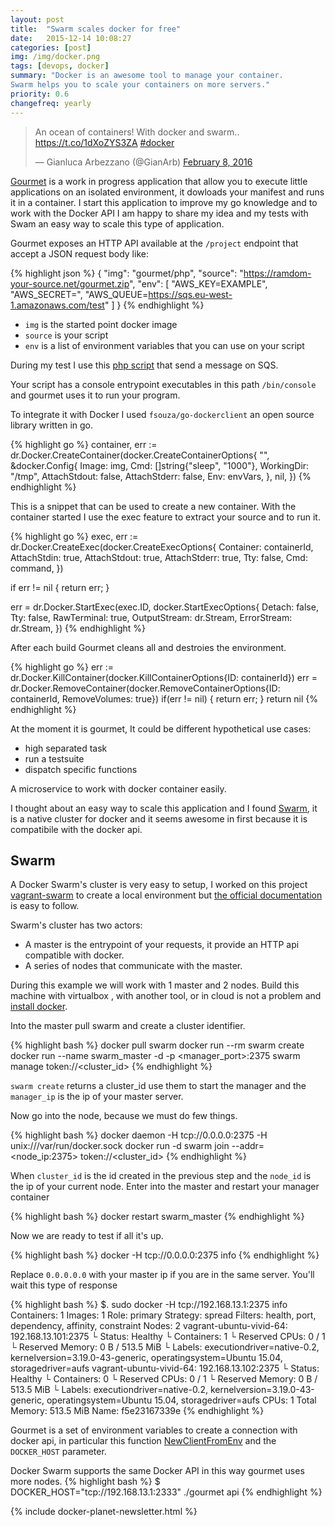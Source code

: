 ```yaml
---
layout: post
title:  "Swarm scales docker for free"
date:   2015-12-14 10:08:27
categories: [post]
img: /img/docker.png
tags: [devops, docker]
summary: "Docker is an awesome tool to manage your container.
Swarm helps you to scale your containers on more servers."
priority: 0.6
changefreq: yearly
---
```

<blockquote class="twitter-tweet tw-align-center" data-lang="en"><p lang="en" dir="ltr">An ocean of containers! With docker and swarm.. <a href="https://t.co/1dXoZYS3ZA">https://t.co/1dXoZYS3ZA</a> <a href="https://twitter.com/hashtag/docker?src=hash">#docker</a></p>&mdash; Gianluca Arbezzano (@GianArb) <a href="https://twitter.com/GianArb/status/696620821931036672">February 8, 2016</a></blockquote>
<script async src="//platform.twitter.com/widgets.js" charset="utf-8"></script>

[Gourmet](https://github.com/gianarb/gourmet) is a work in progress application
that allow you to execute little applications on an isolated environment, it
dowloads your manifest and runs it in a container.
I start this application to improve my go knowledge and to work with the Docker API
I am happy to share my idea and my tests with Swam an easy way to scale this type of application.

Gourmet exposes an HTTP API available at the `/project` endpoint that accept a JSON request body like:

{% highlight json %}
{
    "img": "gourmet/php",
    "source": "https://ramdom-your-source.net/gourmet.zip",
    "env": [
        "AWS_KEY=EXAMPLE",
        "AWS_SECRET=",
        "AWS_QUEUE=https://sqs.eu-west-1.amazonaws.com/test"
    ]
}
{% endhighlight %}

* `img` is the started point docker image
* `source` is your script
* `env` is a list of environment variables that you can use on your script

During my test I use this [php script](https://github.com/gianarb/gourmet-php-example) that send a message on SQS.

Your script has a console entrypoint executables in this path `/bin/console` and
gourmet uses it to run your program.

To integrate it with Docker I used `fsouza/go-dockerclient` an open source
library written in go.

{% highlight go %}
container, err := dr.Docker.CreateContainer(docker.CreateContainerOptions{
    "",
    &docker.Config{
        Image:        img,
        Cmd:          []string{"sleep", "1000"},
        WorkingDir:   "/tmp",
        AttachStdout: false,
        AttachStderr: false,
        Env:          envVars,
    },
    nil,
})
{% endhighlight %}

This is a snippet that can be used to create a new container.
With the container started I use the exec feature to
extract your source and to run it.

{% highlight go %}
exec, err := dr.Docker.CreateExec(docker.CreateExecOptions{
    Container:    containerId,
    AttachStdin:  true,
    AttachStdout: true,
    AttachStderr: true,
    Tty:          false,
    Cmd:          command,
})

if err != nil {
    return err;
}

err = dr.Docker.StartExec(exec.ID, docker.StartExecOptions{
    Detach:      false,
    Tty:         false,
    RawTerminal: true,
    OutputStream: dr.Stream,
    ErrorStream:  dr.Stream,
})
{% endhighlight %}

After each build Gourmet cleans all and destroies the environment.

{% highlight go %}
err := dr.Docker.KillContainer(docker.KillContainerOptions{ID: containerId})
err = dr.Docker.RemoveContainer(docker.RemoveContainerOptions{ID: containerId, RemoveVolumes: true})
if(err != nil) {
    return err;
}
return nil
{% endhighlight %}

At the moment it is gourmet, It could be different hypothetical use cases:

* high separated task
* run a testsuite
* dispatch specific functions

A microservice to work with docker container easily.

I thought about an easy way to scale this application and I found
[Swarm](https://docs.docker.com/swarm/), it is a native cluster for docker and
it seems awesome in first because  it is compatibile with the docker api.

## Swarm
A Docker Swarm's cluster is very easy to setup, I worked on this project
[vagrant-swarm](https://github.com/gianarb/vagrant-swarm) to create a local
environment but [the official
documentation](https://docs.docker.com/swarm/install-manual/) is easy to follow.

Swarm's cluster has two actors:
* A master is the entrypoint of your requests, it provide an HTTP
  api compatible with docker.
* A series of nodes that communicate with the master.

During this example we will work with 1 master and 2 nodes.
Build this machine with virtualbox , with another tool, or in cloud is not a
problem and [install docker](https://docs.docker.com/engine/installation/).

Into the master pull swarm and create a cluster identifier.

{% highlight bash %}
docker pull swarm
docker run --rm swarm create
docker run --name swarm_master -d -p <manager_port>:2375 swarm manage token://<cluster_id>
{% endhighlight %}

`swarm create` returns a cluster_id use them to start the manager and the
`manager_ip` is the ip of your master server.

Now go into the node, because we must do few things.

{% highlight bash %}
docker daemon -H tcp://0.0.0.0:2375 -H unix:///var/run/docker.sock
docker run -d swarm join --addr=<node_ip:2375> token://<cluster_id>
{% endhighlight %}

When `cluster_id` is the id created in the previous step and the `node_id` is the ip
of  your current node.
Enter into the master and restart your manager container

{% highlight bash %}
docker restart swarm_master
{% endhighlight %}

Now we are ready to test if all it's up.

{% highlight bash %}
docker -H tcp://0.0.0.0:2375 info
{% endhighlight %}

Replace `0.0.0.0.0` with your master ip if you are in the same server.
You'll wait this type of response

{% highlight bash %}
$. sudo docker -H tcp://192.168.13.1:2375 info
Containers: 1
Images: 1
Role: primary
Strategy: spread
Filters: health, port, dependency, affinity, constraint
Nodes: 2
 vagrant-ubuntu-vivid-64: 192.168.13.101:2375
  └ Status: Healthy
  └ Containers: 1
  └ Reserved CPUs: 0 / 1
  └ Reserved Memory: 0 B / 513.5 MiB
  └ Labels: executiondriver=native-0.2, kernelversion=3.19.0-43-generic, operatingsystem=Ubuntu 15.04, storagedriver=aufs
 vagrant-ubuntu-vivid-64: 192.168.13.102:2375
  └ Status: Healthy
  └ Containers: 0
  └ Reserved CPUs: 0 / 1
  └ Reserved Memory: 0 B / 513.5 MiB
  └ Labels: executiondriver=native-0.2, kernelversion=3.19.0-43-generic, operatingsystem=Ubuntu 15.04, storagedriver=aufs
CPUs: 1
Total Memory: 513.5 MiB
Name: f5e23167339e
{% endhighlight %}

Gourmet is a set of environment variables to create a connection with docker
api, in particular this function
[NewClientFromEnv](https://godoc.org/github.com/fsouza/go-dockerclient#NewClientFromEnv)
and the `DOCKER_HOST` parameter.

Docker Swarm supports the same Docker API in this way gourmet uses more nodes.
{% highlight bash %}
$ DOCKER_HOST="tcp://192.168.13.1:2333" ./gourmet api
{% endhighlight %}

{% include docker-planet-newsletter.html %}
